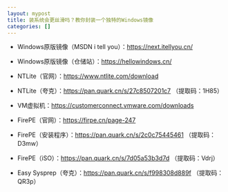 ```yaml
---
layout: mypost
title: 装系统会更丝滑吗？教你封装一个独特的Windows镜像
categories: []
---
```


- Windows原版镜像（MSDN i tell you）：<https://next.itellyou.cn/>

- Windows原版镜像（仓储站）：<https://hellowindows.cn/>

- NTLite（官网）：<https://www.ntlite.com/download>

- NTLite（夸克）：<https://pan.quark.cn/s/27c8507201c7> （提取码：1H85）

- VM虚拟机：<https://customerconnect.vmware.com/downloads>

- FirePE（官网）：<https://firpe.cn/page-247>

- FirePE（安装程序）：<https://pan.quark.cn/s/2c0c75445461> （提取码：D3mw）

- FirePE（iSO）：<https://pan.quark.cn/s/7d05a53b3d7d> （提取码：Vdrj）

- Easy Sysprep（夸克）：<https://pan.quark.cn/s/f998308d889f> （提取码：QR3p）
